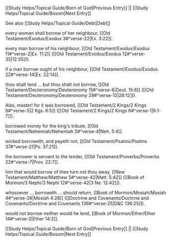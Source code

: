 [[Study Helps/Topical Guide/Born of God|Previous Entry]]  ||  [[Study Helps/Topical Guide/Bosom|Next Entry]]

 See also [[Study Helps/Topical Guide/Debt|Debt]]

 every woman shall borrow of her neighbour, [[Old Testament/Exodus/Exodus 3#^verse-22|Ex. 3:22]].

 every man borrow of his neighbour, [[Old Testament/Exodus/Exodus 11#^verse-2|Ex. 11:2]] ([[Old Testament/Exodus/Exodus 12#^verse-35|12:35]]).

 if a man borrow ought of his neighbour, [[Old Testament/Exodus/Exodus 22#^verse-14|Ex. 22:14]].

 thou shalt lend ... but thou shalt not borrow, [[Old Testament/Deuteronomy/Deuteronomy 15#^verse-6|Deut. 15:6]] ([[Old Testament/Deuteronomy/Deuteronomy 28#^verse-12|28:12]]).

 Alas, master! for it was borrowed, [[Old Testament/2 Kings/2 Kings 6#^verse-5|2 Kgs. 6:5]] ([[Old Testament/2 Kings/2 Kings 6#^verse-1|6:1-7]]).

 borrowed money for the king's tribute, [[Old Testament/Nehemiah/Nehemiah 5#^verse-4|Neh. 5:4]].

 wicked borroweth, and payeth not, [[Old Testament/Psalms/Psalms 37#^verse-21|Ps. 37:21]].

 the borrower is servant to the lender, [[Old Testament/Proverbs/Proverbs 22#^verse-7|Prov. 22:7]].

 him that would borrow of thee turn not thou away, [[New Testament/Matthew/Matthew 5#^verse-42|Matt. 5:42]] ([[Book of Mormon/3 Nephi/3 Nephi 12#^verse-42|3 Ne. 12:42]]).

 whosoever ... borroweth ... should return, [[Book of Mormon/Mosiah/Mosiah 4#^verse-28|Mosiah 4:28]] ([[Doctrine and Covenants/Doctrine and Covenants/Doctrine and Covenants 136#^verse-25|D&C 136:25]]).

 would not borrow neither would he lend, [[Book of Mormon/Ether/Ether 14#^verse-2|Ether 14:2]].

[[Study Helps/Topical Guide/Born of God|Previous Entry]]  ||  [[Study Helps/Topical Guide/Bosom|Next Entry]]